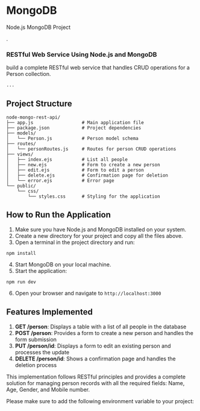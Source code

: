 # MongoDB
Node.js MongoDB Project

.

### RESTful Web Service Using Node.js and MongoDB

build a complete RESTful web service that handles CRUD operations for a Person collection.

```typescriptreact project="node_mongo_rest"
...
```

## Project Structure

```plaintext
node-mongo-rest-api/
├── app.js                  # Main application file
├── package.json            # Project dependencies
├── models/
│   └── Person.js           # Person model schema
├── routes/
│   └── personRoutes.js     # Routes for person CRUD operations
├── views/
│   ├── index.ejs           # List all people
│   ├── new.ejs             # Form to create a new person
│   ├── edit.ejs            # Form to edit a person
│   ├── delete.ejs          # Confirmation page for deletion
│   └── error.ejs           # Error page
└── public/
    └── css/
        └── styles.css      # Styling for the application
```

## How to Run the Application

1. Make sure you have Node.js and MongoDB installed on your system.
2. Create a new directory for your project and copy all the files above.
3. Open a terminal in the project directory and run:


```shellscript
npm install
```

4. Start MongoDB on your local machine.
5. Start the application:


```shellscript
npm run dev
```

6. Open your browser and navigate to `http://localhost:3000`


## Features Implemented

1. **GET /person**: Displays a table with a list of all people in the database
2. **POST /person**: Provides a form to create a new person and handles the form submission
3. **PUT /person/id**: Displays a form to edit an existing person and processes the update
4. **DELETE /person/id**: Shows a confirmation page and handles the deletion process





This implementation follows RESTful principles and provides a complete solution for managing person records with all the required fields: Name, Age, Gender, and Mobile number.

Please make sure to add the following environment variable to your project:
